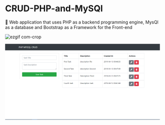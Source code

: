 # CRUD-PHP-and-MySQl
:date: Web application that uses PHP as a backend programming engine, MysQl as a database and Bootstrap as a Framework for the Front-end







![ezgif com-crop](https://user-images.githubusercontent.com/26189854/56103241-0d9b7f80-5eef-11e9-95cb-a79f84ac72f6.gif)






![](crud.png)
